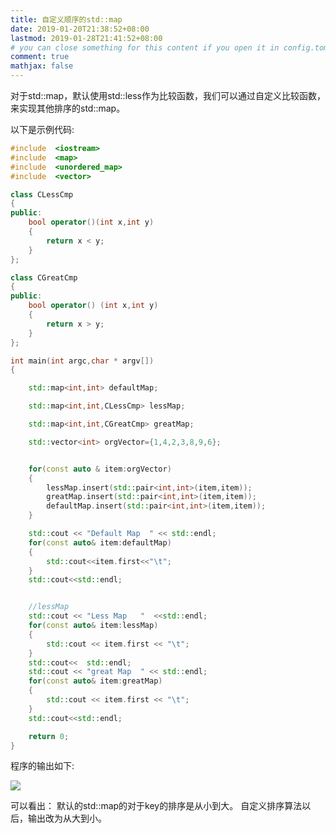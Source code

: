 ```yaml
---
title: 自定义顺序的std::map
date: 2019-01-20T21:38:52+08:00
lastmod: 2019-01-28T21:41:52+08:00
# you can close something for this content if you open it in config.toml.
comment: true
mathjax: false
---
```



对于std::map，默认使用std::less作为比较函数，我们可以通过自定义比较函数，来实现其他排序的std::map。

以下是示例代码:

```cpp {linenos=table}
#include  <iostream>
#include  <map>
#include  <unordered_map>
#include  <vector>

class CLessCmp
{
public:
    bool operator()(int x,int y)
    {
        return x < y;
    }
};

class CGreatCmp
{
public:
    bool operator() (int x,int y)
    {
        return x > y;
    }
};

int main(int argc,char * argv[])
{

    std::map<int,int> defaultMap;

    std::map<int,int,CLessCmp> lessMap;

    std::map<int,int,CGreatCmp> greatMap;

    std::vector<int> orgVector={1,4,2,3,8,9,6};


    for(const auto & item:orgVector)
    {
        lessMap.insert(std::pair<int,int>(item,item));
        greatMap.insert(std::pair<int,int>(item,item));
        defaultMap.insert(std::pair<int,int>(item,item));
    }

    std::cout << "Default Map  " << std::endl;
    for(const auto& item:defaultMap)
    {
        std::cout<<item.first<<"\t";
    }
    std::cout<<std::endl;


    //lessMap
    std::cout << "Less Map   "  <<std::endl;
    for(const auto& item:lessMap)
    {
        std::cout << item.first << "\t";
    }
    std::cout<<  std::endl;
    std::cout << "great Map  " << std::endl;
    for(const auto& item:greatMap)
    {
        std::cout << item.first << "\t";
    }
    std::cout<<std::endl;

    return 0;
}
``` 

程序的输出如下:

![](https://www.dennisthink.com/image/2019/01/map_learn.png)

可以看出：
默认的std::map的对于key的排序是从小到大。
自定义排序算法以后，输出改为从大到小。